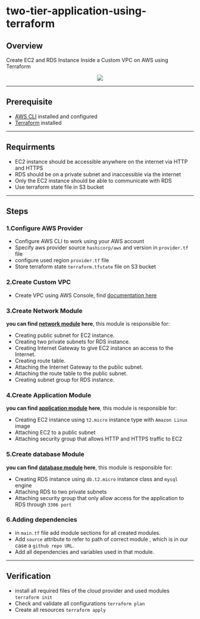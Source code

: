 # two-tier-application-using-terraform
## Overview
Create EC2 and RDS Instance Inside a Custom VPC on AWS using Terraform
<div align="center">
<img src="https://user-images.githubusercontent.com/47721226/222971471-8fee3398-2897-4dc3-a86e-edb92795507e.png">
</div>

---

## Prerequisite
* [AWS CLI](https://docs.aws.amazon.com/cli/latest/userguide/getting-started-install.html) installed and configured
* [Terraform](https://developer.hashicorp.com/terraform/downloads) installed
---

## Requirments
* EC2 instance should be accessible anywhere on the internet via HTTP and HTTPS
* RDS should be on a private subnet and inaccessible via the internet
* Only the EC2 instance should be able to communicate with RDS
* Use terraform state file in S3 bucket
---
## Steps

### 1.Configure AWS Provider 
* Configure AWS CLI to work using your AWS account
* Specify aws provider source `hashicorp/aws` and version in `provider.tf` file
* configure used region `provider.tf` file
* Store terraform state `terraform.tfstate` file on S3 bucket


### 2.Create Custom VPC
* Create VPC using AWS Console, find [documentation here](https://docs.aws.amazon.com/vpc/latest/userguide/working-with-vpcs.html#create-vpc-vpc-only)


### 3.Create Network Module
**you can find [network module](https://github.com/MariamGad/terraform-network-module) here**, this module is responsible for:
* Creating public subnet for EC2 instance.
* Creating two private subnets for RDS instance.
* Creating Internet Gateway to give EC2 instance an access to the Internet.
* Creating route table.
* Attaching the Internet Gateway to the public subnet.
* Attaching the route table to the public subnet.
* Creating subnet group for RDS instance.


### 4.Create Application Module 
**you can find [application module](https://github.com/MariamGad/terraform-application-module) here**, this module is responsible for:
* Creating EC2 instance using `t2.micro` instance type with `Amazon Linux` image
* Attaching EC2 to a public subnet 
* Attaching security group that allows HTTP and HTTPS traffic to EC2 


### 5.Create database Module
**you can find [database module](https://github.com/MariamGad/terraform-database-module) here**, this module is responsible for:
* Creating RDS instance using `db.t2.micro` instance class and `mysql` engine
* Attaching RDS to two private subnets
* Attaching security group that only allow access for the application to RDS through `3306 port`


### 6.Adding dependencies
* in `main.tf` file add module sections for all created modules.
* Add `source` attribute to refer to path of correct module , which is in our case a `github repo URL`.
* Add all dependencies and variables used in that module.

---
## Verification
* install all required files of the cloud provider and used modules `terraform init`
* Check and validate all configurations `terraform plan`
* Create all resources `terraform apply`
